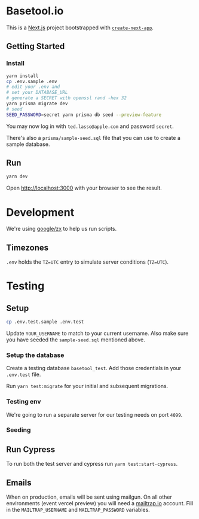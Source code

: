 # Basetool.io

This is a [Next.js](https://nextjs.org/) project bootstrapped with [`create-next-app`](https://github.com/vercel/next.js/tree/canary/packages/create-next-app).

## Getting Started

### Install

```bash
yarn install
cp .env.sample .env
# edit your .env and
# set your DATABASE_URL
# generate a SECRET with openssl rand -hex 32
yarn prisma migrate dev
# seed
SEED_PASSWORD=secret yarn prisma db seed --preview-feature
```

You may now log in with `ted.lasso@apple.com` and password `secret`.

There's also a `prisma/sample-seed.sql` file that you can use to create a sample database.

## Run

```bash
yarn dev
```

Open [http://localhost:3000](http://localhost:3000) with your browser to see the result.

# Development

We're using [google/zx](https://github.com/google/zx) to help us run scripts.

## Timezones

`.env` holds the `TZ=UTC` entry to simulate server conditions (`TZ=UTC`).

# Testing

## Setup

```bash
cp .env.test.sample .env.test
```

Update `YOUR_USERNAME` to match to your current username. Also make sure you have seeded the `sample-seed.sql` mentioned above.

### Setup the database

Create a testing database `basetool_test`. Add those credentials in your `.env.test` file.

Run `yarn test:migrate` for your initial and subsequent migrations.

### Testing env

We're going to run a separate server for our testing needs on port `4099`.

### Seeding


## Run Cypress

To run both the test server and cypress run `yarn test:start-cypress`.

## Emails

When on production, emails will be sent using mailgun. On all other environments (event vercel preview) you will need a [mailtrap.io](https://mailtra.io) account. Fill in the `MAILTRAP_USERNAME` and `MAILTRAP_PASSWORD` variables.
